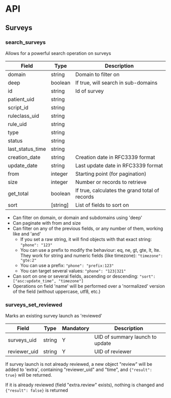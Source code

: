 # API


## Surveys



### search_surveys
Allows for a powerful search operation on surveys


|Field|Type|Description
|---|---|---
|domain|string|Domain to filter on
|deep|boolean|If true, will search in sub-domains
|id|string|Id of survey
|patient_uid|string|
|script_id|string|
|ruleclass_uid|string|
|rule_uid|string|
|type|string|
|status|string|
|last_status_time|string|
|creation_date|string|Creation date in RFC3339 format
|update_date|string|Last update date in RFC3339 format
|from|integer|Starting point (for pagination)
|size|integer|Number or records to retrieve
|get_total|boolean|If true, calculates the grand total of records
|sort|\[string\]|List of fields to sort on

* Can filter on domain, or domain and subdomains using 'deep'
* Can paginate with from and size
* Can filter on any of the previous fields, or any number of them, working like and 'and'
  * If you set a raw string, it will find objects with that exact string: `"phone": "123"`
  * You can use a prefix to modify the behaviour: eq, ne, gt, gte, lt, lte. They work for string and numeric fields (like timezone): `"timezone": "gte:2"` 
  * You can use a prefix: `"phone": "prefix:123"`
  * You can target several values: `"phone": "123|321"`
* Can sort on one or several fields, ascending or descending: `"sort": ["asc:update_time", "timezone"]` 
* Operations on field 'name' will be performed over a 'normalized' version of the field (without uppercase, utf8, etc.)


### surveys_set_reviewed

Marks an existing survey launch as 'reviewed'

|Field|Type|Mandatory|Description
|---|---|---|---
|surveys_uid|string|Y|UID of summary launch to update
|reviewer_uid|string|Y|UID of reviewer

If survey launch is not already reviewed, a new object "review" will be added to 'extra', containing "reviewer_uid" and "time",
and `{"result": true}` will be returned.

If it is already reviewed (field "extra.review" exists), nothing is changed and  `{"result": false}` is returned

